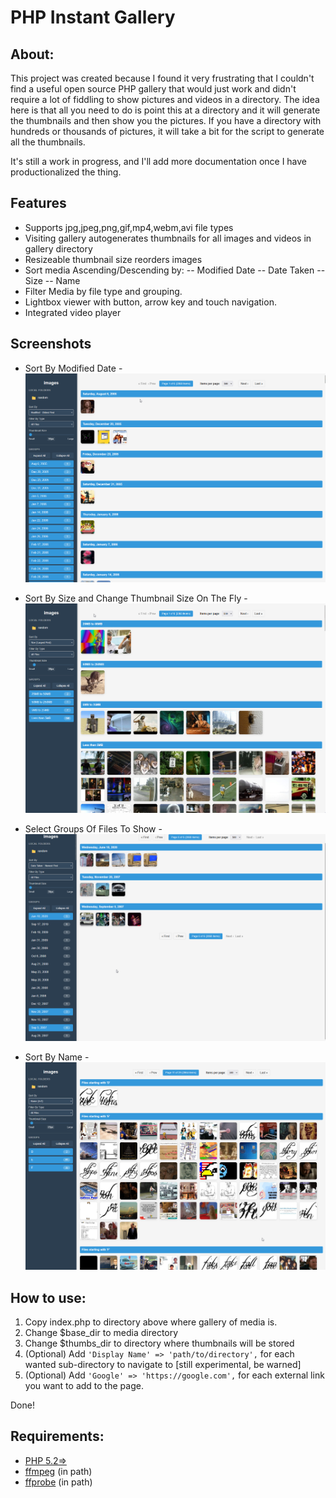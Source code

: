 # PHP Instant Gallery

## About:
This project was created because I found it very frustrating that I couldn't find a useful open source PHP gallery that would just work and didn't require a lot of fiddling to show pictures and videos in a directory.
The idea here is that all you need to do is point this at a directory and it will generate the thumbnails and then show you the pictures.  If you have a directory with hundreds or thousands of pictures, it will take a bit for the script to generate all the thumbnails.

It's still a work in progress, and I'll add more documentation once I have productionalized the thing.

## Features
- Supports jpg,jpeg,png,gif,mp4,webm,avi file types
- Visiting gallery autogenerates thumbnails for all images and videos in gallery directory
- Resizeable thumbnail size reorders images
- Sort media Ascending/Descending by: 
-- Modified Date
-- Date Taken
-- Size
-- Name
- Filter Media by file type and grouping.
- Lightbox viewer with button, arrow key and touch navigation.
- Integrated video player

## Screenshots

- Sort By Modified Date - ![Sort By Modified Date](https://github.com/bcrosser/php-instant-gallery/blob/master/screenshots/instant-gallery-1.png)

- Sort By Size and Change Thumbnail Size On The Fly - ![Sort By Size and Change Thumbnail Size On The Fly](https://github.com/bcrosser/php-instant-gallery/blob/master/screenshots/instant-gallery-2.png)

- Select Groups Of Files To Show - ![Select Groups Of Files To Show](https://github.com/bcrosser/php-instant-gallery/blob/master/screenshots/instant-gallery-3.png)

- Sort By Name - ![Sort By Name](https://github.com/bcrosser/php-instant-gallery/blob/master/screenshots/instant-gallery-4.png)

## How to use:
1. Copy index.php to directory above where gallery of media is.
2. Change $base_dir to media directory
3. Change $thumbs_dir to directory where thumbnails will be stored
4. (Optional) Add `'Display Name' => 'path/to/directory',` for each wanted sub-directory to navigate to [still experimental, be warned]
5. (Optional) Add `'Google' => 'https://google.com',` for each external link you want to add to the page.

Done!

## Requirements:
* [PHP 5.2=>](https://www.php.net/)
* [ffmpeg](https://ffmpeg.org/) (in path)
* [ffprobe](https://ffmpeg.org/ffprobe.html) (in path)
